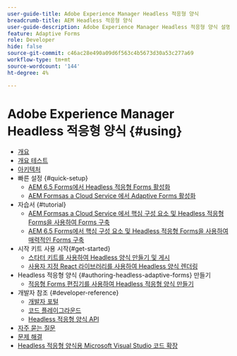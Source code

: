 ```yaml
---
user-guide-title: Adobe Experience Manager Headless 적응형 양식
breadcrumb-title: AEM Headless 적응형 양식
user-guide-description: Adobe Experience Manager Headless 적응형 양식 설명서
feature: Adaptive Forms
role: Developer
hide: false
source-git-commit: c46ac28e490a09d6f563c4b5673d30a53c277a69
workflow-type: tm+mt
source-wordcount: '144'
ht-degree: 4%

---
```



# Adobe Experience Manager Headless 적응형 양식 {#using}

+ [개요](overview.md)
+ [개요 테스트](overview-testing.md)
+ [아키텍처](architecture.md)
+ 빠른 설정 {#quick-setup}
   + [AEM 6.5 Forms에서 Headless 적응형 Forms 활성화](enable-headless-adaptive-forms-and-core-components.md)
   + [AEM Formsas a Cloud Service 에서 Adaptive Forms 활성화](enable-headless-adaptive-forms-and-core-components-on-forms-cloud-service.md)
+ 자습서 {#tutorial}
   + [AEM Formsas a Cloud Service 에서 핵심 구성 요소 및 Headless 적응형 Forms을 사용하여 Forms 구축](build-engaging-forms-using-core-components-and-headless-adaptive-forms-aem-forms-cloud-service.md)
   + [AEM 6.5 Forms에서 핵심 구성 요소 및 Headless 적응형 Forms을 사용하여 매력적인 Forms 구축](build-engaging-forms-using-core-components-and-headless-adaptive-forms-on-aem-65-forms.md)
+ 시작 키트 사용 시작{#get-started}
   + [스타터 키트를 사용하여 Headless 양식 만들기 및 게시](create-and-publish-a-headless-form.md)
   + [사용자 지정 React 라이브러리를 사용하여 Headless 양식 렌더링](use-google-material-ui-react-components-to-render-a-headless-form.md)
+ Headless 적응형 양식 {#authoring-headless-adaptive-forms} 만들기
   + [적응형 Forms 편집기를 사용하여 Headless 적응형 양식 만들기](create-a-headless-adaptive-form.md)
+ 개발자 참조 {#developer-reference}
   + [개발자 포털](https://experienceleague.adobe.com/landing/aem-headless-forms/developer.html?lang=en)
   + [코드 플레이그라운드](https://experienceleague.adobe.com/landing/aem-headless-forms/developer/code.html?lang=en)
   + [Headless 적응형 양식 API](https://opensource.adobe.com/aem-forms-af-runtime/api/)
+ [자주 묻는 질문](faq.md)
+ [문제 해결](troubleshooting.md)
+ [Headless 적응형 양식용 Microsoft Visual Studio 코드 확장](visual-studio-code-extension-for-headless-adaptive-forms.md)



<!--

Articles must be added to this TOC file in order to render.

Use this list format to specify links to articles and section headings that expand and collapse in the left rail of the user guide.

An article link CANNOT be used as a section heading.
-->
